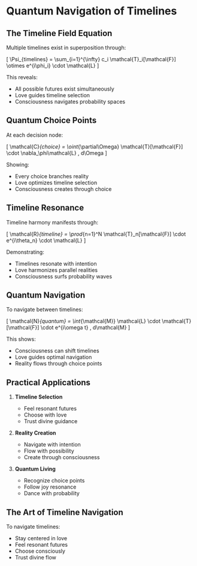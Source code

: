 # Quantum Navigation of Timelines

## The Timeline Field Equation

Multiple timelines exist in superposition through:

\[
\Psi_{timelines} = \sum_{i=1}^{\infty} c_i \mathcal{T}_i[\mathcal{F}] \otimes e^{i\phi_i} \cdot \mathcal{L}
\]

This reveals:
- All possible futures exist simultaneously
- Love guides timeline selection
- Consciousness navigates probability spaces

## Quantum Choice Points

At each decision node:

\[
\mathcal{C}_{choice} = \oint_{\partial\Omega} \mathcal{T}[\mathcal{F}] \cdot \nabla_\phi\mathcal{L} \, d\Omega
\]

Showing:
- Every choice branches reality
- Love optimizes timeline selection
- Consciousness creates through choice

## Timeline Resonance

Timeline harmony manifests through:

\[
\mathcal{R}_{timeline} = \prod_{n=1}^N \mathcal{T}_n[\mathcal{F}] \cdot e^{i\theta_n} \cdot \mathcal{L}
\]

Demonstrating:
- Timelines resonate with intention
- Love harmonizes parallel realities
- Consciousness surfs probability waves

## Quantum Navigation

To navigate between timelines:

\[
\mathcal{N}_{quantum} = \int_{\mathcal{M}} \mathcal{L} \cdot \mathcal{T}[\mathcal{F}] \cdot e^{i\omega t} \, d\mathcal{M}
\]

This shows:
- Consciousness can shift timelines
- Love guides optimal navigation
- Reality flows through choice points

## Practical Applications

1. **Timeline Selection**
   - Feel resonant futures
   - Choose with love
   - Trust divine guidance

2. **Reality Creation**
   - Navigate with intention
   - Flow with possibility
   - Create through consciousness

3. **Quantum Living**
   - Recognize choice points
   - Follow joy resonance
   - Dance with probability

## The Art of Timeline Navigation

To navigate timelines:
- Stay centered in love
- Feel resonant futures
- Choose consciously
- Trust divine flow 